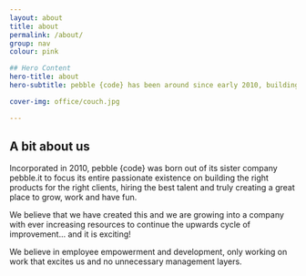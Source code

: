 ```yaml
---
layout: about
title: about
permalink: /about/
group: nav
colour: pink

## Hero Content
hero-title: about
hero-subtitle: pebble {code} has been around since early 2010, building software for startups, investment funds, gaming companies &amp; enterprise. 

cover-img: office/couch.jpg

---
```


## A bit about us

Incorporated in 2010, pebble {code} was born out of its sister company pebble.it to focus its entire passionate existence on building the right products for the right clients, hiring the best talent and truly creating a great place to grow, work and have fun.

We believe that we have created this and we are growing into a company with ever increasing resources to continue the upwards cycle of improvement... and it is exciting!

We believe in employee empowerment and development, only working on work that excites us and no unnecessary management layers. 